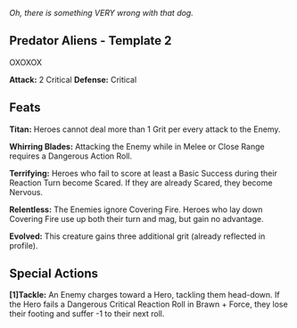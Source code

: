 *Oh, there is something VERY wrong with that dog.*
## Predator Aliens - Template 2
OXOXOX

**Attack:** 2 Critical
**Defense:** Critical
## Feats
**Titan:** Heroes cannot deal more than 1 Grit per every attack to the Enemy.

**Whirring Blades:** Attacking the Enemy while in Melee or Close Range requires a Dangerous Action Roll.

**Terrifying:** Heroes who fail to score at least a Basic Success during their Reaction Turn become
Scared. If they are already Scared, they become Nervous.

**Relentless:** The Enemies ignore Covering Fire. Heroes who lay down Covering Fire use up
both their turn and mag, but gain no advantage.

**Evolved:** This creature gains three additional grit (already reflected in profile).
## Special Actions
**\[1]Tackle:** An Enemy charges toward a Hero, tackling them head-down. If the Hero fails
a Dangerous Critical Reaction Roll in Brawn + Force, they lose their footing and suffer -1 to their next roll.